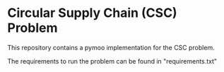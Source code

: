 # Circular Supply Chain (CSC) Problem

This repository contains a pymoo implementation for the CSC problem.

The requirements to run the problem can be found in "requirements.txt"
